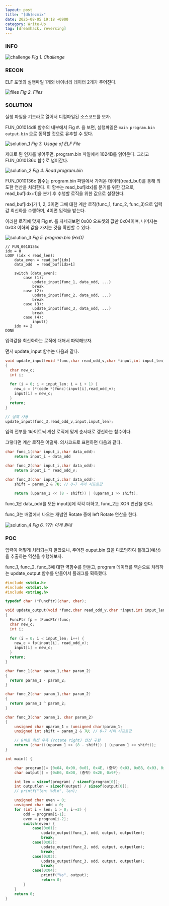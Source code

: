 ```yaml
---
layout: post
title: "[dh]ezmix"
date: 2025-08-05 19:18 +0900
category: Write-Up
tag: [dreamhack, reversing]
---
```

### **INFO**

![challenge]
_Fig 1. Challenge_

### **RECON**

ELF 포멧의 실행파일 1개와 바이너리 데이터 2개가 주어진다.

![files]
_Fig 2. Files_

### **SOLUTION**

실행 파일을 기드라로 열어서 디컴파일된 소스코드를 보자.

FUN_001014d8 함수의 내부에서 Fig #. 을 보면, 실행파일은 `main program.bin output.bin` 으로 동작할 것으로 유추할 수 있다.

![solution_1]
_Fig 3. Usage of ELF File_

제대로 된 인자를 넣어주면, program.bin 파일에서 1024B를 읽어온다. 그리고 FUN_0010136c 함수로 넘어간다.

![solution_2]
_Fig 4. Read program.bin_

FUN_0010136c 함수는 program.bin 파일에서 가져온 데이터(read_buf)를 통해 의도한 연산을 처리한다. 이 함수는 read_buf[idx]를 분기를 위한 값으로, read_buf[idx+1]을 분기 후 수행할 로직을 위한 값으로 설정한다. 

read_buf[idx]가 1, 2, 3이면 그에 대한 계산 로직(func_1, func_2, func_3)으로 입력값 최신화를 수행하며, 4이면 입력을 받는다.

이러한 로직에 맞게 Fig #. 를 자세히보면 0x00 오프셋의 값만 0x04이며, 나머지는 0x03 이하의 값을 가지는 것을 확인할 수 있다. 


![solution_3]
_Fig 5. program.bin (HxD)_


```shell
// FUN_0010136c
idx = 0
LOOP (idx < read_len):
    data_even = read_buf[idx]
    data_odd  = read_buf[idx+1]

    switch (data_even):
        case (1):
            update_input(func_1, data_odd, ...) 
            break
        case (2):
            update_input(func_2, data_odd, ...) 
            break
        case (3):
            update_input(func_3, data_odd, ...)
            break
        case (4):
            input()
    idx += 2
DONE
``` 

입력값을 최신화하는 로직에 대해서 파악해보자. 

먼저 update_input 함수는 다음과 같다. 
```c
void update_input(void *func,char read_odd_v,char *input,int input_len)
{
  char new_c;
  int i;
  
  for (i = 0; i < input_len; i = i + 1) {
    new_c = (*(code *)func)(input[i],read_odd_v);
    input[i] = new_c;
  }
  return;
}

// 실제 사용
update_input(func_3,read_odd_v,input,input_len);
```

입력 전부를 1바이트씩 계산 로직에 맞게 순서대로 갱신하는 함수이다.

그렇다면 계산 로직은 어떨까. 의사코드로 표현하면 다음과 같다.

```c
char func_1(char input_i,char data_odd):
    return input_i + data_odd

char func_2(char input_i,char data_odd):
    return input_i ^ read_odd_v;

char func_3(char input_i,char data_odd):
    shift = param_2 & 7U; // 0~7 사이 시프트값

    return (uparam_1 << (8 - shift)) | (uparam_1 >> shift);
```

func_1은 data_odd를 모든 input[i]에 각각 더하고, func_2는 XOR 연산을 한다.

func_3는 배열에서 나오는 개념인 Rotate 중에 left Rotate 연산을 한다.

![solution_4]
_Fig 6. ???: 이게 뭔데_

### **POC**

입력이 어떻게 처리되는지 알았으니, 주어진 ouput.bin 값을 디코딩하여 플래그(예상)을 추출하는 역산을 수행해보자. 

func_1, func_2, func_3에 대한 역함수를 만들고, program 데이터를 역순으로 처리하는 update_output 함수를 만들어서 플래그를 획득했다.
```c
#include <stdio.h>
#include <stdint.h>
#include <string.h>

typedef char (*FuncPtr)(char, char);

void update_output(void *func,char read_odd_v,char *input,int input_len)
{
  FuncPtr fp = (FuncPtr)func;
  char new_c;
  int i;
  
  for (i = 0; i < input_len; i++) {
    new_c = fp(input[i], read_odd_v);
    input[i] = new_c;
  }
  return;
}

char func_1(char param_1,char param_2)
{
  return param_1 - param_2;
}

char func_2(char param_1,char param_2)
{
  return param_1 ^ param_2;
}

char func_3(char param_1, char param_2)
{
    unsigned char uparam_1 = (unsigned char)param_1;
    unsigned int shift = param_2 & 7U; // 0~7 사이 시프트값

    // 8비트 회전 우측 (rotate right) 연산 구현
    return (char)((uparam_1 >> (8 - shift)) | (uparam_1 << shift));
}

int main() {

    char program[]= {0x04, 0x90, 0x01, 0x4E, (중략) 0x03, 0xBB, 0x03, 0x23};
    char output[] = {0xE6, 0xD8, (중략) 0x2E, 0x9F};

    int len = sizeof(program) / sizeof(program[0]);
    int outputlen = sizeof(output) / sizeof(output[0]);
    // printf("len: %d\n", len);

    unsigned char even = 0; 
    unsigned char odd = 0;
    for (int i = len; i > 0; i-=2) {
        odd = program[i-1];
        even = program[i-2];
        switch(even) {
            case(0x01):
                update_output(func_1, odd, output, outputlen);
                break;
            case(0x02):
                update_output(func_2, odd, output, outputlen);
                break;
            case(0x03):
                update_output(func_3, odd, output, outputlen);
                break;
            case(0x04):
                printf("%s", output);
                return 0;
        }
    }
    return 0;
}
```

[files]: ../assets/DreamHack/ezmix/recon_files.png 
[challenge]: ../assets/DreamHack/ezmix/challenge.png
[solution_1]: ../assets/DreamHack/ezmix/solution_1.png
[solution_2]: ../assets/DreamHack/ezmix/solution_2.png
[solution_3]: ../assets/DreamHack/ezmix/solution_3.png
[solution_4]: ../assets/DreamHack/ezmix/solution_4.png